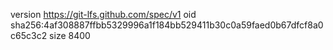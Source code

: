 version https://git-lfs.github.com/spec/v1
oid sha256:4af308887ffbb5329996a1f184bb529411b30c0a59faed0b67dfcf8a0c65c3c2
size 8400
